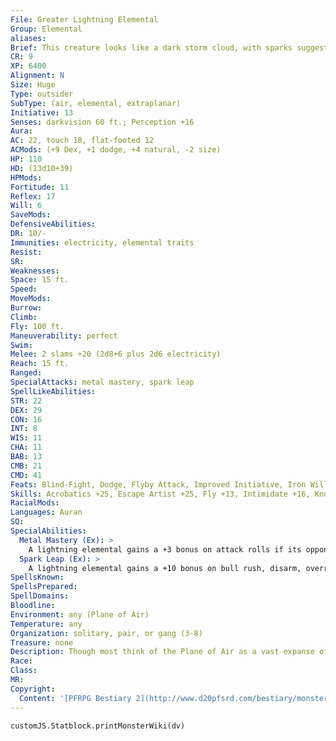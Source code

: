 ```yaml
---
File: Greater Lightning Elemental
Group: Elemental
aliases: 
Brief: This creature looks like a dark storm cloud, with sparks suggesting eyes and long sweeping arms charged with bolts of lightning.
CR: 9
XP: 6400
Alignment: N
Size: Huge
Type: outsider
SubType: (air, elemental, extraplanar)
Initiative: 13
Senses: darkvision 60 ft.; Perception +16
Aura: 
AC: 22, touch 18, flat-footed 12
ACMods: (+9 Dex, +1 dodge, +4 natural, -2 size)
HP: 110
HD: (13d10+39)
HPMods: 
Fortitude: 11
Reflex: 17
Will: 6
SaveMods: 
DefensiveAbilities: 
DR: 10/-
Immunities: electricity, elemental traits
Resist: 
SR: 
Weaknesses: 
Space: 15 ft.
Speed: 
MoveMods: 
Burrow: 
Climb: 
Fly: 100 ft.
Maneuverability: perfect
Swim: 
Melee: 2 slams +20 (2d8+6 plus 2d6 electricity)
Reach: 15 ft.
Ranged: 
SpecialAttacks: metal mastery, spark leap
SpellLikeAbilities: 
STR: 22
DEX: 29
CON: 16
INT: 8
WIS: 11
CHA: 11
BAB: 13
CMB: 21
CMD: 41
Feats: Blind-Fight, Dodge, Flyby Attack, Improved Initiative, Iron Will, Mobility, Power Attack, Weapon FinesseB
Skills: Acrobatics +25, Escape Artist +25, Fly +13, Intimidate +16, Knowledge (planes) +15, Perception +16
RacialMods: 
Languages: Auran
SQ: 
SpecialAbilities:
  Metal Mastery (Ex): >
    A lightning elemental gains a +3 bonus on attack rolls if its opponent is wearing metal armor, is wielding a metal weapon, or is made of metal (such as an iron golem).
  Spark Leap (Ex): >
    A lightning elemental gains a +10 bonus on bull rush, disarm, overrun, and trip attacks when it charges a creature against whom its metal mastery ability applies.
SpellsKnown: 
SpellsPrepared: 
SpellDomains: 
Bloodline: 
Environment: any (Plane of Air)
Temperature: any
Organization: solitary, pair, or gang (3-8)
Treasure: none
Description: Though most think of the Plane of Air as a vast expanse of clear sky, that plane also holds the power of the storm, including monstrous hurricanes larger than entire worlds and thunderstorms whose peals and claps can shatter stone. Whether lightning elementals are the byproduct of common air elementals spending too much time near these electrically charged storms or are merely calved off like forgotten flurries, they are aggressive and almost suicidal in their willingness to leap into battle. They particularly enjoy attacking creatures that are made of metal and creatures that wear metal armor or wield metal weapons. Many lightning elementals have a roughly humanoid shape, but some prefer animalistic shapes (particularly birds and dragons), and a few appear to be nothing more than large disembodied heads made of dark clouds with flickering lightning tongues. Regardless of the shape a lightning elemental takes, the air around the creature hums and throbs with the promise of electrocution and the tangy stink of ozone.
Race: 
Class: 
MR: 
Copyright:
  Content: '[PFRPG Bestiary 2](http://www.d20pfsrd.com/bestiary/monster-listings/outsiders/elemental/elemental-lightning)'
---
```

```dataviewjs
customJS.Statblock.printMonsterWiki(dv)
```
